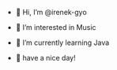 - 👋 Hi, I’m @irenek-gyo
- 👀 I’m interested in Music
- 🌱 I’m currently learning Java

- 🧡 have a nice day!

<!---
irenek-gyo/irenek-gyo is a ✨ special ✨ repository because its `README.md` (this file) appears on your GitHub profile.
You can click the Preview link to take a look at your changes.
--->
